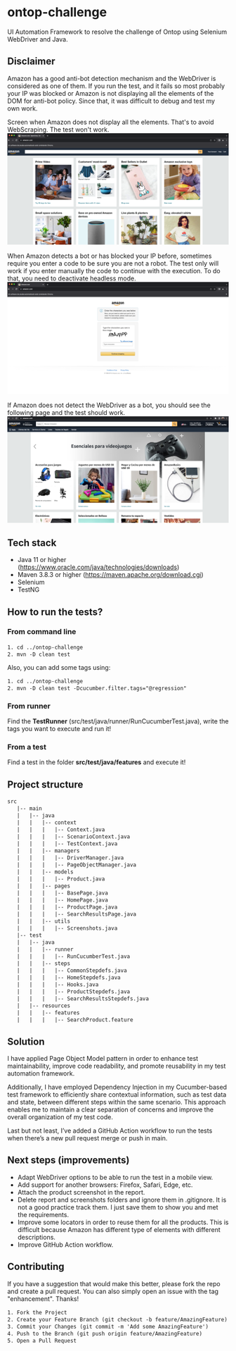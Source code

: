# ontop-challenge
UI Automation Framework to resolve the challenge of Ontop using Selenium WebDriver and Java.

## Disclaimer
Amazon has a good anti-bot detection mechanism and the WebDriver is considered as one of them. If you run the test, and it fails so most probably your IP was blocked or Amazon is not displaying all the elements of the DOM for anti-bot policy.
Since that, it was difficult to debug and test my own work.

Screen when Amazon does not display all the elements. That's to avoid WebScraping. The test won't work.
![amazon-less-elements.png](md-files%2Famazon-less-elements.png)

When Amazon detects a bot or has blocked your IP before, sometimes require you enter a code to be sure you are not a robot.
The test only will work if you enter manually the code to continue with the execution. To do that, you need to deactivate headless mode.
![amazon-require-code.png](md-files%2Famazon-require-code.png)

If Amazon does not detect the WebDriver as a bot, you should see the following page and the test should work.
![amazon-ok.png](md-files%2Famazon-ok.png)

## Tech stack
* Java 11 or higher (https://www.oracle.com/java/technologies/downloads)
* Maven 3.8.3 or higher (https://maven.apache.org/download.cgi)
* Selenium
* TestNG

## How to run the tests?

### From command line
````shell
1. cd ../ontop-challenge
2. mvn -D clean test
````

Also, you can add some tags using:
````shell
1. cd ../ontop-challenge
2. mvn -D clean test -Dcucumber.filter.tags="@regression"
````

### From runner
Find the **TestRunner** (src/test/java/runner/RunCucumberTest.java), write the tags you want to execute and run it!

### From a test
Find  a test in the folder **src/test/java/features** and execute it!

## Project structure
````shell
src
   |-- main
   |   |-- java
   |   |   |-- context
   |   |   |   |-- Context.java
   |   |   |   |-- ScenarioContext.java
   |   |   |   |-- TestContext.java
   |   |   |-- managers
   |   |   |   |-- DriverManager.java
   |   |   |   |-- PageObjectManager.java
   |   |   |-- models
   |   |   |   |-- Product.java
   |   |   |-- pages
   |   |   |   |-- BasePage.java
   |   |   |   |-- HomePage.java
   |   |   |   |-- ProductPage.java
   |   |   |   |-- SearchResultsPage.java
   |   |   |-- utils
   |   |   |   |-- Screenshots.java
   |-- test
   |   |-- java
   |   |   |-- runner
   |   |   |   |-- RunCucumberTest.java
   |   |   |-- steps
   |   |   |   |-- CommonStepdefs.java
   |   |   |   |-- HomeStepdefs.java
   |   |   |   |-- Hooks.java
   |   |   |   |-- ProductStepdefs.java
   |   |   |   |-- SearchResultsStepdefs.java
   |   |-- resources
   |   |   |-- features
   |   |   |   |-- SearchProduct.feature
````

## Solution
I have applied Page Object Model pattern in order to enhance test maintainability, improve code readability, and promote reusability in my test automation framework.

Additionally, I have employed Dependency Injection in my Cucumber-based test framework to efficiently share contextual information, such as test data and state, between different steps within the same scenario. This approach enables me to maintain a clear separation of concerns and improve the overall organization of my test code.

Last but not least, I’ve added a GitHub Action workflow to run the tests when there’s a new pull request merge or push in main.

## Next steps (improvements)
* Adapt WebDriver options to be able to run the test in a mobile view.
* Add support for another browsers: Firefox, Safari, Edge, etc.
* Attach the product screenshot in the report.
* Delete report and screenshots folders and ignore them in .gitignore. It is not a good practice track them. I just save them to show you and met the requirements.
* Improve some locators in order to reuse them for all the products. This is difficult because Amazon has different type of elements with different descriptions.
* Improve GitHub Action workflow.

## Contributing
If you have a suggestion that would make this better, please fork the repo and create a pull request. You can also simply open an issue with the tag "enhancement". Thanks!
````text
1. Fork the Project
2. Create your Feature Branch (git checkout -b feature/AmazingFeature)
3. Commit your Changes (git commit -m 'Add some AmazingFeature')
4. Push to the Branch (git push origin feature/AmazingFeature)
5. Open a Pull Request